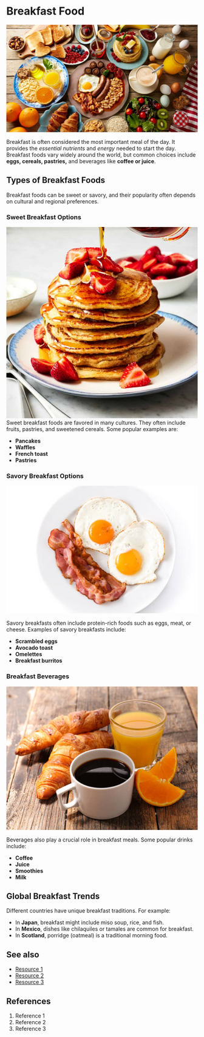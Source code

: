 # Breakfast Food
![](./images/breakfast.jpg)

Breakfast is often considered the most important meal of the day. It provides the *essential nutrients* and *energy* needed to start the day. Breakfast foods vary widely around the world, but common choices include **eggs, cereals, pastries,** and beverages like **coffee or juice**.

## Types of Breakfast Foods
Breakfast foods can be sweet or savory, and their popularity often depends on cultural and regional preferences.

### Sweet Breakfast Options
![](./images/pancakes.jpg)
Sweet breakfast foods are favored in many cultures. They often include fruits, pastries, and sweetened cereals. Some popular examples are:

- **Pancakes**
- **Waffles**
- **French toast**
- **Pastries**

### Savory Breakfast Options
![](./images/savory.jpg)

Savory breakfasts often include protein-rich foods such as eggs, meat, or cheese. Examples of savory breakfasts include:

- **Scrambled eggs**
- **Avocado toast**
- **Omelettes**
- **Breakfast burritos**

### Breakfast Beverages
![](./images/coffee.jpg)

Beverages also play a crucial role in breakfast meals. Some popular drinks include:

- **Coffee**
- **Juice**
- **Smoothies**
- **Milk**

## Global Breakfast Trends
Different countries have unique breakfast traditions. For example:

- In **Japan**, breakfast might include miso soup, rice, and fish.
- In **Mexico**, dishes like chilaquiles or tamales are common for breakfast.
- In **Scotland**, porridge (oatmeal) is a traditional morning food.

## See also
- [Resource 1](https://www.betterhealth.vic.gov.au/health/healthyliving/breakfast)
- [Resource 2](https://www.nytimes.com/2024/01/23/learning/breakfast.html)
- [Resource 3](https://www.nytimes.com/2023/04/23/well/eat/healthy-breakfast.html)

## References
1. Reference 1
2. Reference 2
3. Reference 3
